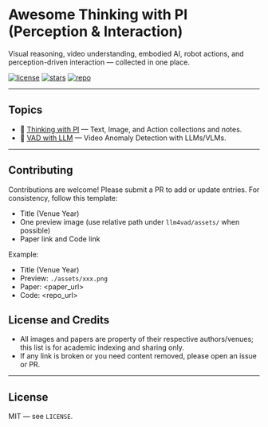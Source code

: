 # Awesome Thinking with PI (Perception & Interaction)

Visual reasoning, video understanding, embodied AI, robot actions, and perception-driven interaction — collected in one place.

[![license](https://img.shields.io/github/license/2-mo/Awesome-Thinking-with-PI?color=blueviolet)](LICENSE)
[![stars](https://img.shields.io/github/stars/2-mo/Awesome-Thinking-with-PI?style=social)](https://github.com/2-mo/Awesome-Thinking-with-PI/stargazers)
[![repo](https://img.shields.io/badge/GitHub-2--mo%2FAwesome--Thinking--with--PI-black?logo=github)](https://github.com/2-mo/Awesome-Thinking-with-PI)

---

## Topics

- 🧠 [Thinking with PI](think_with_pi/README.md) — Text, Image, and Action collections and notes.
- 🎥 [VAD with LLM](vad_with_llm/README.md) — Video Anomaly Detection with LLMs/VLMs.

---

## Contributing

Contributions are welcome! Please submit a PR to add or update entries. For consistency, follow this template:

- Title (Venue Year)
- One preview image (use relative path under `llm4vad/assets/` when possible)
- Paper link and Code link

Example:

- Title (Venue Year)
- Preview: `./assets/xxx.png`
- Paper: <paper_url>
- Code: <repo_url>

## License and Credits

- All images and papers are property of their respective authors/venues; this list is for academic indexing and sharing only.
- If any link is broken or you need content removed, please open an issue or PR.
---

## License

MIT — see `LICENSE`.

